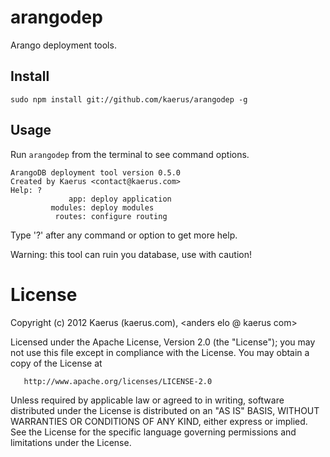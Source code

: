 arangodep
=========

Arango deployment tools.

Install
-------
```
sudo npm install git://github.com/kaerus/arangodep -g
```

Usage
-----
Run ```arangodep``` from the terminal to see command options.
```
ArangoDB deployment tool version 0.5.0
Created by Kaerus <contact@kaerus.com>
Help: ?
             app: deploy application
         modules: deploy modules
          routes: configure routing
```
Type '?' after any command or option to get more help.

Warning: this tool can ruin you database, use with caution! 



License
=======
   Copyright (c) 2012 Kaerus (kaerus.com), <anders elo @ kaerus com>

   Licensed under the Apache License, Version 2.0 (the "License");
   you may not use this file except in compliance with the License.
   You may obtain a copy of the License at

       http://www.apache.org/licenses/LICENSE-2.0

   Unless required by applicable law or agreed to in writing, software
   distributed under the License is distributed on an "AS IS" BASIS,
   WITHOUT WARRANTIES OR CONDITIONS OF ANY KIND, either express or implied.
   See the License for the specific language governing permissions and
   limitations under the License.
